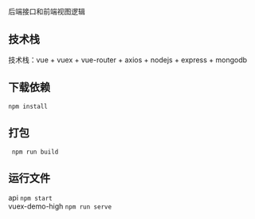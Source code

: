 # 
后端接口和前端视图逻辑

## 技术栈
技术栈：vue + vuex + vue-router + axios + nodejs + express + mongodb

## 下载依赖
` npm install `

## 打包
` npm run build`

## 运行文件
api ` npm start `  
vuex-demo-high ` npm run serve `